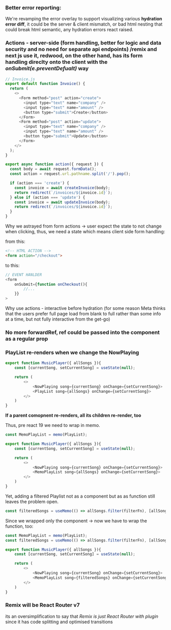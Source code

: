 ### Better error reporting:

We're revamping the error overlay to support visualizing various **hydration error diff**, it could be the server & client mismatch, or bad html nesting that could break html semantic, any hydration errors react raised.


### Actions - server-side (form handling, better for logic and data security and no need for separate api endpoints) /remix and next js use it, redwood, on the other hand, has its form handling direclty onto the client with the *onSubmit(e.preventDefualt)* way


```js
// Invoice.js
export default function Invoice() {
  return (
    <>
      <Form method="post" action="create">
        <input type="text" name="company" />
        <input type="text" name="amount" />
        <button type="submit">Create</button>
      </Form>
      <Form method="post" action="update">
        <input type="text" name="company" />
        <input type="text" name="amount" />
        <button type="submit">Update</button>
      </Form>
    </>
  );
}

export async function action({ request }) {
  const body = await request.formData();
  const action = request.url.pathname.split('/').pop();

  if (action === 'create') {
    const invoice = await createInvoice(body);
    return redirect(`/invoices/${invoice.id}`);
  } else if (action === 'update') {
    const invoice = await updateInvoice(body);
    return redirect(`/invoices/${invoice.id}`);
  }
}
```

Why we astrayed from form actions -> user expect the state to not change when clicking, thus, we need a state which means client side form handling:

from this:

```html
<!-- HTML ACTION -->
<form action="/checkout">
```

to this:
```js
// EVENT HANLDER
<form 
    onSubmit={function onCheckout(){
        //...
    }}
>
```

Why use actions - interactive before hydration (for some reason Meta thinks that the users prefer full page load from blank to full rather than some info at a time, but not fully interactive from the get-go)

### No more forwardRef, ref could be passed into the component as a regular prop


### PlayList re-renders when we change the NowPlaying

```js
export function MusicPlayer({ allSongs }){
    const [currentSong, setCurrentSong] = useState(null);

    return (
        <>
            <NowPlaying song={currentSong} onChange={setCurrentSong}>
            <PlayList song={allSongs} onChange={setCurrentSong}>
        </>
    )
}
```
**If a parent comopnent re-renders, all its children re-render, too**

Thus, pre react 19 we need to wrap in memo.

```js
const MemoPlayList = memo(PlayList);

export function MusicPlayer({ allSongs }){
    const [currentSong, setCurrentSong] = useState(null);

    return (
        <>
            <NowPlaying song={currentSong} onChange={setCurrentSong}>
            <MemoPlayList song={allSongs} onChange={setCurrentSong}>
        </>
    )
}
```
Yet, adding a filtered Playlist not as a component but as as function still leaves the problem open.
```js
const filteredSongs = useMemo(() => allSongs.filter(filterFn), [allSongs])
```
Since we wrapped only the component -> now we have to wrap the function, too:

```js
const MemoPlayList = memo(PlayList);
const filteredSongs = useMemo(() => allSongs.filter(filterFn), [allSongs])

export function MusicPlayer({ allSongs }){
    const [currentSong, setCurrentSong] = useState(null);

    return (
        <>
            <NowPlaying song={currentSong} onChange={setCurrentSong}>
            <MemoPlayList song={filteredSongs} onChange={setCurrentSong}>
        </>
    )
}
```


### Remix will be React Router v7

its an oversimplification to say that *Remix is just React Router with plugin* since it has  code splitting and optimised transitions

